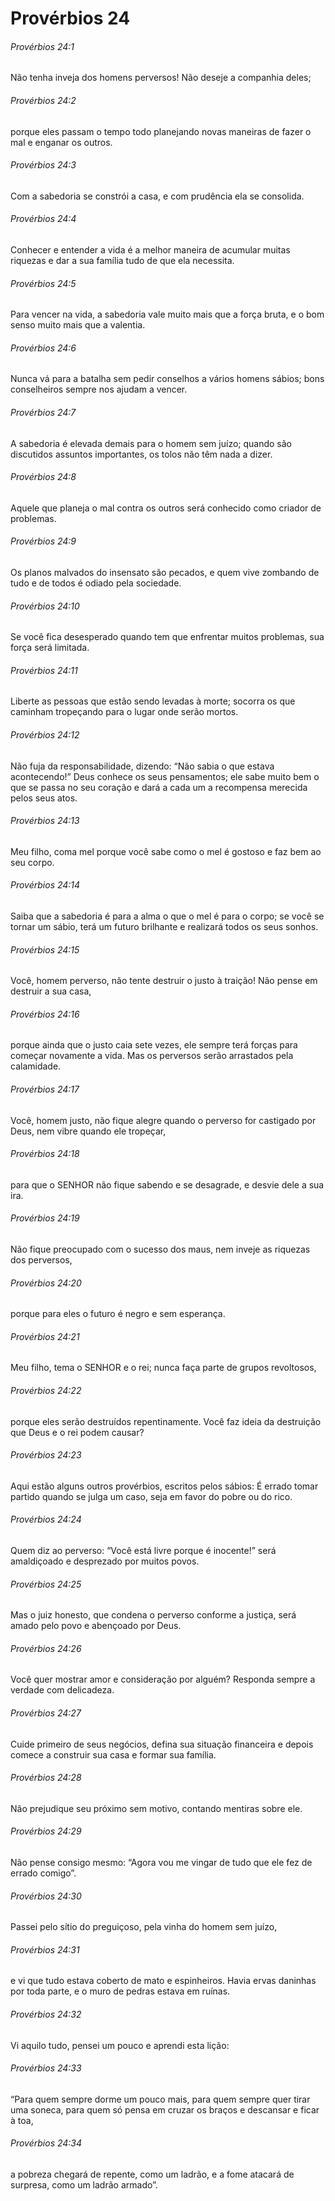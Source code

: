 # Provérbios 24

###### Provérbios 24:1

Não tenha inveja dos homens perversos! Não deseje a companhia deles;

###### Provérbios 24:2

porque eles passam o tempo todo planejando novas maneiras de fazer o mal e enganar os outros.

###### Provérbios 24:3

Com a sabedoria se constrói a casa, e com prudência ela se consolida.

###### Provérbios 24:4

Conhecer e entender a vida é a melhor maneira de acumular muitas riquezas e dar a sua família tudo de que ela necessita.

###### Provérbios 24:5

Para vencer na vida, a sabedoria vale muito mais que a força bruta, e o bom senso muito mais que a valentia.

###### Provérbios 24:6

Nunca vá para a batalha sem pedir conselhos a vários homens sábios; bons conselheiros sempre nos ajudam a vencer.

###### Provérbios 24:7

A sabedoria é elevada demais para o homem sem juízo; quando são discutidos assuntos importantes, os tolos não têm nada a dizer.

###### Provérbios 24:8

Aquele que planeja o mal contra os outros será conhecido como criador de problemas.

###### Provérbios 24:9

Os planos malvados do insensato são pecados, e quem vive zombando de tudo e de todos é odiado pela sociedade.

###### Provérbios 24:10

Se você fica desesperado quando tem que enfrentar muitos problemas, sua força será limitada.

###### Provérbios 24:11

Liberte as pessoas que estão sendo levadas à morte; socorra os que caminham tropeçando para o lugar onde serão mortos.

###### Provérbios 24:12

Não fuja da responsabilidade, dizendo: “Não sabia o que estava acontecendo!” Deus conhece os seus pensamentos; ele sabe muito bem o que se passa no seu coração e dará a cada um a recompensa merecida pelos seus atos.

###### Provérbios 24:13

Meu filho, coma mel porque você sabe como o mel é gostoso e faz bem ao seu corpo.

###### Provérbios 24:14

Saiba que a sabedoria é para a alma o que o mel é para o corpo; se você se tornar um sábio, terá um futuro brilhante e realizará todos os seus sonhos.

###### Provérbios 24:15

Você, homem perverso, não tente destruir o justo à traição! Não pense em destruir a sua casa,

###### Provérbios 24:16

porque ainda que o justo caia sete vezes, ele sempre terá forças para começar novamente a vida. Mas os perversos serão arrastados pela calamidade.

###### Provérbios 24:17

Você, homem justo, não fique alegre quando o perverso for castigado por Deus, nem vibre quando ele tropeçar,

###### Provérbios 24:18

para que o SENHOR não fique sabendo e se desagrade, e desvie dele a sua ira.

###### Provérbios 24:19

Não fique preocupado com o sucesso dos maus, nem inveje as riquezas dos perversos,

###### Provérbios 24:20

porque para eles o futuro é negro e sem esperança.

###### Provérbios 24:21

Meu filho, tema o SENHOR e o rei; nunca faça parte de grupos revoltosos,

###### Provérbios 24:22

porque eles serão destruídos repentinamente. Você faz ideia da destruição que Deus e o rei podem causar?

###### Provérbios 24:23

Aqui estão alguns outros provérbios, escritos pelos sábios: É errado tomar partido quando se julga um caso, seja em favor do pobre ou do rico.

###### Provérbios 24:24

Quem diz ao perverso: “Você está livre porque é inocente!” será amaldiçoado e desprezado por muitos povos.

###### Provérbios 24:25

Mas o juiz honesto, que condena o perverso conforme a justiça, será amado pelo povo e abençoado por Deus.

###### Provérbios 24:26

Você quer mostrar amor e consideração por alguém? Responda sempre a verdade com delicadeza.

###### Provérbios 24:27

Cuide primeiro de seus negócios, defina sua situação financeira e depois comece a construir sua casa e formar sua família.

###### Provérbios 24:28

Não prejudique seu próximo sem motivo, contando mentiras sobre ele.

###### Provérbios 24:29

Não pense consigo mesmo: “Agora vou me vingar de tudo que ele fez de errado comigo”.

###### Provérbios 24:30

Passei pelo sítio do preguiçoso, pela vinha do homem sem juízo,

###### Provérbios 24:31

e vi que tudo estava coberto de mato e espinheiros. Havia ervas daninhas por toda parte, e o muro de pedras estava em ruínas.

###### Provérbios 24:32

Vi aquilo tudo, pensei um pouco e aprendi esta lição:

###### Provérbios 24:33

“Para quem sempre dorme um pouco mais, para quem sempre quer tirar uma soneca, para quem só pensa em cruzar os braços e descansar e ficar à toa,

###### Provérbios 24:34

a pobreza chegará de repente, como um ladrão, e a fome atacará de surpresa, como um ladrão armado”.

